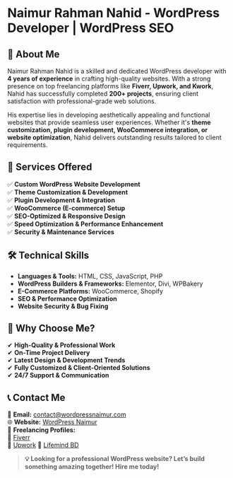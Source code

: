 # Naimur Rahman Nahid - WordPress Developer | WordPress SEO

## 📌 About Me
Naimur Rahman Nahid is a skilled and dedicated WordPress developer with **4 years of experience** in crafting high-quality websites. With a strong presence on top freelancing platforms like **Fiverr, Upwork, and Kwork**, Nahid has successfully completed **200+ projects**, ensuring client satisfaction with professional-grade web solutions.

His expertise lies in developing aesthetically appealing and functional websites that provide seamless user experiences. Whether it's **theme customization, plugin development, WooCommerce integration, or website optimization**, Nahid delivers outstanding results tailored to client requirements.

## 🎯 Services Offered
✅ **Custom WordPress Website Development**  
✅ **Theme Customization & Development**  
✅ **Plugin Development & Integration**  
✅ **WooCommerce (E-commerce) Setup**  
✅ **SEO-Optimized & Responsive Design**  
✅ **Speed Optimization & Performance Enhancement**  
✅ **Security & Maintenance Services**  

## 🛠️ Technical Skills
- **Languages & Tools:** HTML, CSS, JavaScript, PHP  
- **WordPress Builders & Frameworks:** Elementor, Divi, WPBakery  
- **E-Commerce Platforms:** WooCommerce, Shopify  
- **SEO & Performance Optimization**  
- **Website Security & Bug Fixing**  

## 🚀 Why Choose Me?
✔ **High-Quality & Professional Work**  
✔ **On-Time Project Delivery**  
✔ **Latest Design & Development Trends**  
✔ **Fully Customized & Client-Oriented Solutions**  
✔ **24/7 Support & Communication**  

## 📞 Contact Me
📧 **Email:** contact@wordpressnaimur.com  
🌐 **Website:** [WordPress Naimur](https://wordpressnaimur.com)  
💼 **Freelancing Profiles:**  
🔹 [Fiverr](https://www.fiverr.com/wordpressnaimur)  
🔹 [Upwork]([https://www.upwork.com/](https://www.upwork.com/freelancers/~01f469b3013785c827))  
🔹 [Lifemind BD](https://www.lifemindbd.com/)  

> **💡 Looking for a professional WordPress website? Let’s build something amazing together! Hire me today!**
